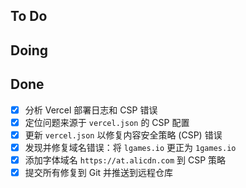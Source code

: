 ## To Do


## Doing


## Done
- [x] 分析 Vercel 部署日志和 CSP 错误
- [x] 定位问题来源于 `vercel.json` 的 CSP 配置
- [x] 更新 `vercel.json` 以修复内容安全策略 (CSP) 错误
- [x] 发现并修复域名错误：将 `lgames.io` 更正为 `1games.io`
- [x] 添加字体域名 `https://at.alicdn.com` 到 CSP 策略
- [x] 提交所有修复到 Git 并推送到远程仓库
